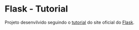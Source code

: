 # Flask - Tutorial

Projeto desenvilvido seguindo o [tutorial](https://flask.palletsprojects.com/en/2.0.x/tutorial/) do site oficial do [Flask](https://flask.palletsprojects.com/en/2.0.x/).